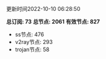 更新时间2022-10-10 06:28:50

**总订阅: 73**
**总节点: 2061**
**有效节点: 827**
- ss节点: 476
- v2ray节点: 293
- trojan节点: 58

